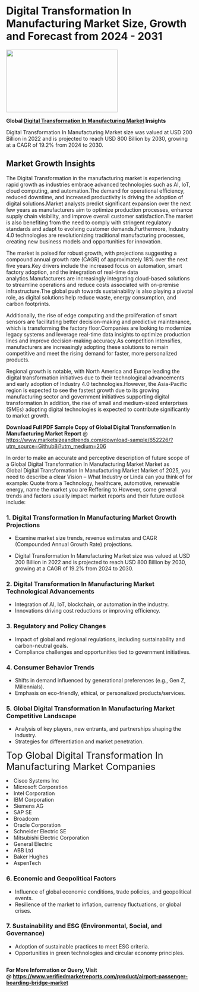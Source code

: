 <H1>Digital Transformation In Manufacturing Market Size, Growth and Forecast from 2024 - 2031</H1><img class="aligncenter size-medium wp-image-584254" src="https://thirdeyenews.in/wp-content/uploads/2024/09/Global-Market-Research-300x168.jpeg" alt="" width="300" height="168" /><p><strong>Global&nbsp;<a href="https://www.marketsizeandtrends.com/download-sample/652226/?utm_source=Github8j?utm_medium=206">Digital Transformation In Manufacturing Market</a> Insights</strong></p><p>Digital Transformation In Manufacturing Market size was valued at USD 200 Billion in 2022 and is projected to reach USD 800 Billion by 2030, growing at a CAGR of 19.2% from 2024 to 2030.</p><p><h2>Market Growth Insights</h2> <p>The Digital Transformation in the manufacturing market is experiencing rapid growth as industries embrace advanced technologies such as AI, IoT, cloud computing, and automation.The demand for operational efficiency, reduced downtime, and increased productivity is driving the adoption of digital solutions.Market analysts predict significant expansion over the next few years as manufacturers aim to optimize production processes, enhance supply chain visibility, and improve overall customer satisfaction.The market is also benefiting from the need to comply with stringent regulatory standards and adapt to evolving customer demands.Furthermore, Industry 4.0 technologies are revolutionizing traditional manufacturing processes, creating new business models and opportunities for innovation.</p> <p>The market is poised for robust growth, with projections suggesting a compound annual growth rate (CAGR) of approximately 18% over the next five years.Key drivers include the increased focus on automation, smart factory adoption, and the integration of real-time data analytics.Manufacturers are increasingly integrating cloud-based solutions to streamline operations and reduce costs associated with on-premise infrastructure.The global push towards sustainability is also playing a pivotal role, as digital solutions help reduce waste, energy consumption, and carbon footprints.</p> <p>Additionally, the rise of edge computing and the proliferation of smart sensors are facilitating better decision-making and predictive maintenance, which is transforming the factory floor.Companies are looking to modernize legacy systems and leverage real-time data insights to optimize production lines and improve decision-making accuracy.As competition intensifies, manufacturers are increasingly adopting these solutions to remain competitive and meet the rising demand for faster, more personalized products.</p> <p>Regional growth is notable, with North America and Europe leading the digital transformation initiatives due to their technological advancements and early adoption of Industry 4.0 technologies.However, the Asia-Pacific region is expected to see the fastest growth due to its growing manufacturing sector and government initiatives supporting digital transformation.In addition, the rise of small and medium-sized enterprises (SMEs) adopting digital technologies is expected to contribute significantly to market growth.</p> <p><span class=""><strong>Download Full PDF Sample Copy of Global Digital Transformation In Manufacturing Market Report</strong> @ <a href="https://www.marketsizeandtrends.com/download-sample/652226/?utm_source=Github8j?utm_medium=206" target="_blank">https://www.marketsizeandtrends.com/download-sample/652226/?utm_source=Github8j?utm_medium=206</a></span></p><p>In order to make an accurate and perceptive description of future scope of a Global&nbsp;Digital Transformation In Manufacturing Market Market as Global&nbsp;Digital Transformation In Manufacturing Market Market of 2025, you need to describe a clear Vision &ndash; What Industry or Linda can you think of for example: Quote from a Technology, healthcare, automotive, renewable energy, name the market you are Reffering to.However, some general trends and factors usually impact market reports and their future outlook include:</p><h3>1.&nbsp;<strong>Digital Transformation In Manufacturing Market Growth Projections</strong></h3><ul><li>Examine market size trends, revenue estimates and CAGR (Compounded Annual Growth Rate) projections.</li><li><p>Digital Transformation In Manufacturing Market size was valued at USD 200 Billion in 2022 and is projected to reach USD 800 Billion by 2030, growing at a CAGR of 19.2% from 2024 to 2030.</p></li></ul><h3>2.&nbsp;<strong>Digital Transformation In Manufacturing Market Technological Advancements</strong></h3><ul><li>Integration of AI, IoT, blockchain, or automation in the industry.</li><li>Innovations driving cost reductions or improving efficiency.</li></ul><h3>3.&nbsp;<strong>Regulatory and Policy Changes</strong></h3><ul><li>Impact of global and regional regulations, including sustainability and carbon-neutral goals.</li><li>Compliance challenges and opportunities tied to government initiatives.</li></ul><h3>4.&nbsp;<strong>Consumer Behavior Trends</strong></h3><ul><li>Shifts in demand influenced by generational preferences (e.g., Gen Z, Millennials).</li><li>Emphasis on eco-friendly, ethical, or personalized products/services.</li></ul><h3>5.&nbsp;<strong>Global Digital Transformation In Manufacturing Market Competitive Landscape</strong></h3><ul><li>Analysis of key players, new entrants, and partnerships shaping the industry.</li><li>Strategies for differentiation and market penetration.</li></ul><p data-pm-slice="1 1 []"><span style="color: inherit; font-family: inherit; font-size: 25px;">Top Global Digital Transformation In Manufacturing Market Companies</span></p><div class="" data-test-id=""><p><li>Cisco Systems Inc</li><li> Microsoft Corporation</li><li> Intel Corporation</li><li> IBM Corporation</li><li> Siemens AG</li><li> SAP SE</li><li> Broadcom</li><li> Oracle Corporation</li><li> Schneider Electric SE</li><li> Mitsubishi Electric Corporation</li><li> General Electric</li><li> ABB Ltd</li><li> Baker Hughes</li><li> AspenTech</li></p></div><h3>6.&nbsp;<strong>Economic and Geopolitical Factors</strong></h3><ul><li>Influence of global economic conditions, trade policies, and geopolitical events.</li><li>Resilience of the market to inflation, currency fluctuations, or global crises.</li></ul><h3>7.&nbsp;<strong>Sustainability and ESG (Environmental, Social, and Governance)</strong></h3><ul><li>Adoption of sustainable practices to meet ESG criteria.</li><li>Opportunities in green technologies and circular economy principles.</li></ul><h2><strong style="font-size: 14px;">For More Information or Query, Visit @&nbsp;</strong><a style="background-color: #ffffff; font-size: 14px;" href="https://www.marketsizeandtrends.com/report/digital-transformation-in-manufacturing-market/" target="_blank">https://www.verifiedmarketreports.com/product/airport-passenger-boarding-bridge-market</a></h2>